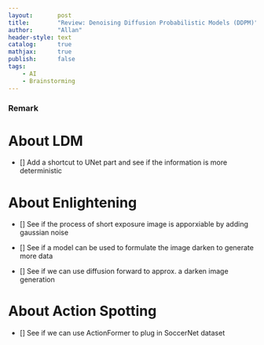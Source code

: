 ```yaml
---
layout:       post
title:        "Review: Denoising Diffusion Probabilistic Models (DDPM)"
author:       "Allan"
header-style: text
catalog:      true
mathjax:      true
publish:      false
tags:
    - AI
    - Brainstorming
---
```

### Remark

# About LDM
- [] Add a shortcut to UNet part and see if the information is more deterministic

# About Enlightening
- [] See if the process of short exposure image is apporxiable by adding gaussian noise

- [] See if a model can be used to formulate the image darken to generate more data

- [] See if we can use diffusion forward to approx. a darken image generation

# About Action Spotting
- [] See if we can use ActionFormer to plug in SoccerNet dataset